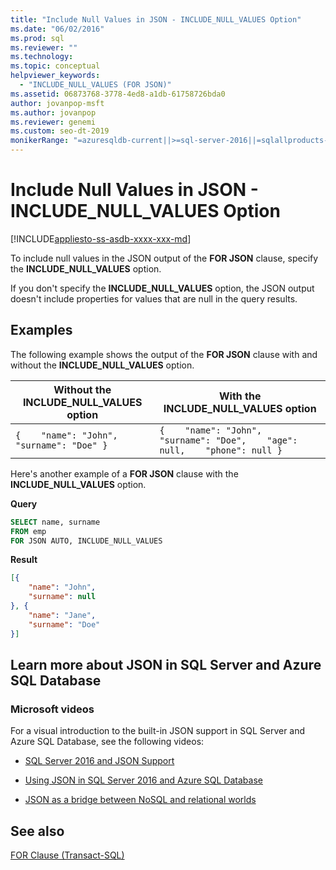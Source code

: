 ```yaml
---
title: "Include Null Values in JSON - INCLUDE_NULL_VALUES Option"
ms.date: "06/02/2016"
ms.prod: sql
ms.reviewer: ""
ms.technology: 
ms.topic: conceptual
helpviewer_keywords: 
  - "INCLUDE_NULL_VALUES (FOR JSON)"
ms.assetid: 06873768-3778-4ed8-a1db-61758726bda0
author: jovanpop-msft
ms.author: jovanpop
ms.reviewer: genemi
ms.custom: seo-dt-2019
monikerRange: "=azuresqldb-current||>=sql-server-2016||=sqlallproducts-allversions||>=sql-server-linux-2017||=azuresqldb-mi-current"
---
```

# Include Null Values in JSON - INCLUDE_NULL_VALUES Option
[!INCLUDE[appliesto-ss-asdb-xxxx-xxx-md](../../includes/appliesto-ss-asdb-xxxx-xxx-md.md)]

  To include null values in the JSON output of the **FOR JSON** clause, specify the **INCLUDE_NULL_VALUES** option.  
  
 If you don't specify the **INCLUDE_NULL_VALUES** option, the JSON output doesn't include properties for values that are null in the query results.  
  
## Examples  
 The following example shows the output of the **FOR JSON** clause with and without the **INCLUDE_NULL_VALUES** option.  
  
|Without the **INCLUDE_NULL_VALUES** option|With the **INCLUDE_NULL_VALUES** option|  
|--------------------------------------------------|-----------------------------------------------|  
|`{    "name": "John",    "surname": "Doe" }`|`{    "name": "John",    "surname": "Doe",    "age": null,    "phone": null }`|  
  
 Here's another example of a **FOR JSON** clause with the **INCLUDE_NULL_VALUES** option.  
  
 **Query**  
  
```sql  
SELECT name, surname  
FROM emp  
FOR JSON AUTO, INCLUDE_NULL_VALUES    
```  
  
 **Result**  
  
```json  
[{
	"name": "John",
	"surname": null
}, {
	"name": "Jane",
	"surname": "Doe"
}] 
```  

## Learn more about JSON in SQL Server and Azure SQL Database  
  
### Microsoft videos

For a visual introduction to the built-in JSON support in SQL Server and Azure SQL Database, see the following videos:

-   [SQL Server 2016 and JSON Support](https://channel9.msdn.com/Shows/Data-Exposed/SQL-Server-2016-and-JSON-Support)

-   [Using JSON in SQL Server 2016 and Azure SQL Database](https://channel9.msdn.com/Shows/Data-Exposed/Using-JSON-in-SQL-Server-2016-and-Azure-SQL-Database)

-   [JSON as a bridge between NoSQL and relational worlds](https://channel9.msdn.com/events/DataDriven/SQLServer2016/JSON-as-a-bridge-betwen-NoSQL-and-relational-worlds)

## See also  
 [FOR Clause &#40;Transact-SQL&#41;](../../t-sql/queries/select-for-clause-transact-sql.md)  
  
  
